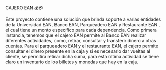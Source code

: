 CAJERO EAN  💰💳


  Este proyecto  contiene una  solución  que brinda soporte  a varias entidades de la Universidad EAN, Banco EAN, Parqueadero EAN y Restaurante EAN , el cual tiene un monto específico para cada dependencia.
  Como primera instancia, tenemos que el cajero EAN permite al Banco EAN realizar diferentes actividades, como, retirar, consultar y transferir dinero a otras cuentas.
  Para el parqueadero EAN y el restaurante EAN, el cajero permite consultar el dinero presente en la caja y si es necesario dar vueltas al cliente, se permitirá retirar dicha suma, para esta última actividad se tiene claro un inventario de los billetes y monedas que hay en la caja.


  
